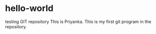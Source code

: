 # hello-world
testing GIT repository
This is Priyanka. This is my first git program in the repository.
